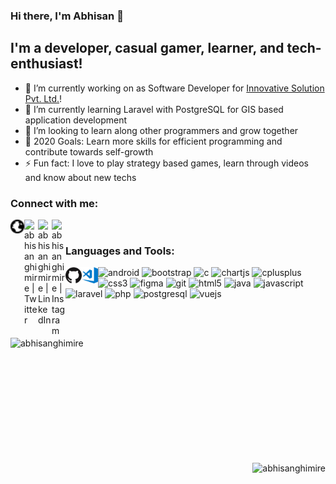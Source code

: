### Hi there, I'm Abhisan 👋

## I'm a developer, casual gamer, learner, and tech-enthusiast!

-   🔭 I’m currently working on as Software Developer for [Innovative Solution Pvt. Ltd.][innovativesolution]!
-   🌱 I’m currently learning Laravel with PostgreSQL for GIS based application development
-   👯 I’m looking to learn along other programmers and grow together
-   🥅 2020 Goals: Learn more skills for efficient programming and contribute towards self-growth
-   ⚡ Fun fact: I love to play strategy based games, learn through videos and know about new techs

### Connect with me:

[<img align="left" alt="abhisanghimire" width="22px" src="https://raw.githubusercontent.com/iconic/open-iconic/master/svg/globe.svg" />][website]
[<img align="left" alt="abhisanghimire | Twitter" width="22px" src="https://cdn.jsdelivr.net/npm/simple-icons@v3/icons/twitter.svg" />][twitter]
[<img align="left" alt="abhisanghimire | LinkedIn" width="22px" src="https://cdn.jsdelivr.net/npm/simple-icons@v3/icons/linkedin.svg" />][linkedin]
[<img align="left" alt="abhisanghimire | Instagram" width="22px" src="https://cdn.jsdelivr.net/npm/simple-icons@v3/icons/instagram.svg" />][instagram]

<br />

### Languages and Tools:

<p align="left"><img src="https://devicons.github.io/devicon/devicon.git/icons/android/android-original-wordmark.svg" alt="android"width="40" height="40" /> 
  <img align="left" alt="GitHub" width="26px" src="https://raw.githubusercontent.com/github/explore/78df643247d429f6cc873026c0622819ad797942/topics/github/github.png" />
<img align="left" alt="Visual Studio Code" width="26px" src="https://raw.githubusercontent.com/github/explore/80688e429a7d4ef2fca1e82350fe8e3517d3494d/topics/visual-studio-code/visual-studio-code.png" />
  <img src="https://devicons.github.io/devicon/devicon.git/icons/bootstrap/bootstrap-plain.svg" alt="bootstrap" width="40" height="40"/> 
  <img src="https://devicons.github.io/devicon/devicon.git/icons/c/c-original.svg" alt="c" width="40" height="40"/> 
  <img src="https://www.chartjs.org/media/logo-title.svg" alt="chartjs" width="40" height="40"/> 
  <img src="https://devicons.github.io/devicon/devicon.git/icons/cplusplus/cplusplus-original.svg" alt="cplusplus" width="40" height="40"/> 
  <img src="https://devicons.github.io/devicon/devicon.git/icons/css3/css3-original-wordmark.svg" alt="css3" width="40" height="40"/> 
  <img src="https://www.vectorlogo.zone/logos/figma/figma-icon.svg" alt="figma" width="40" height="40"/> 
  <img src="https://www.vectorlogo.zone/logos/git-scm/git-scm-icon.svg" alt="git" width="40" height="40"/> 
  <img src="https://devicons.github.io/devicon/devicon.git/icons/html5/html5-original-wordmark.svg" alt="html5" width="40" height="40"/> 
  <img src="https://devicons.github.io/devicon/devicon.git/icons/java/java-original-wordmark.svg" alt="java" width="40" height="40"/> 
  <img src="https://devicons.github.io/devicon/devicon.git/icons/javascript/javascript-original.svg" alt="javascript" width="40" height="40"/> 
  <img src="https://devicons.github.io/devicon/devicon.git/icons/laravel/laravel-plain-wordmark.svg" alt="laravel" width="40" height="40"/> 
  <img src="https://devicons.github.io/devicon/devicon.git/icons/php/php-original.svg" alt="php" width="40" height="40"/> 
  <img src="https://devicons.github.io/devicon/devicon.git/icons/postgresql/postgresql-original-wordmark.svg" alt="postgresql" width="40" height="40"/> 
  <img src="https://devicons.github.io/devicon/devicon.git/icons/vuejs/vuejs-original-wordmark.svg" alt="vuejs" width="40" height="40"/></p>

[website]: https://www.abhisanghimire.info/
[twitter]: https://twitter.com/GhimireAbhisan
[instagram]: https://www.instagram.com/_abhisan_/
[linkedin]: https://www.linkedin.com/in/abhisan-ghimire-5605681a2/
[innovativesolution]: https://innovativesolution.com.np/

<br/>
<br/>
<p><img align="left" src="https://github-readme-stats.vercel.app/api/top-langs/?username=abhisanghimire&layout=compact&hide=html" alt="abhisanghimire" width="1000" height="200"/><img align="right" src="https://github-readme-stats.vercel.app/api?username=abhisanghimire&show_icons=true" alt="abhisanghimire" /></p>


